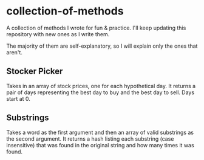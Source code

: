 # collection-of-methods

A collection of methods I wrote for fun & practice. I'll keep updating this repository with new ones as I write them.

The majority of them are self-explanatory, so I will explain only the ones that aren't.

## Stocker Picker

Takes in an array of stock prices, one for each hypothetical day. It returns a pair of days representing the best day to buy and the best day to sell. Days start at 0.

## Substrings

Takes a word as the first argument and then an array of valid substrings as the second argument. It returns a hash listing each substring (case insensitive) that was found in the original string and how many times it was found.
